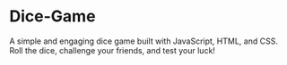 # Dice-Game
A simple and engaging dice game built with JavaScript, HTML, and CSS. Roll the dice, challenge your friends, and test your luck!
